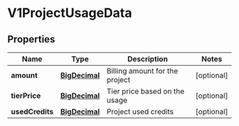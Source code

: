 # V1ProjectUsageData

## Properties
Name | Type | Description | Notes
------------ | ------------- | ------------- | -------------
**amount** | [**BigDecimal**](BigDecimal.md) | Billing amount for the project |  [optional]
**tierPrice** | [**BigDecimal**](BigDecimal.md) | Tier price based on the usage |  [optional]
**usedCredits** | [**BigDecimal**](BigDecimal.md) | Project used credits |  [optional]
